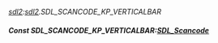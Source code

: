 _[sdl2](../../modules/sdl2/sdl2-module.md):[sdl2](../../modules/sdl2/sdl2-module.md).SDL\_SCANCODE\_KP\_VERTICALBAR_
##### Const SDL\_SCANCODE\_KP\_VERTICALBAR:[SDL_Scancode](../../modules/sdl2/sdl2-sdl_scancode.md)
